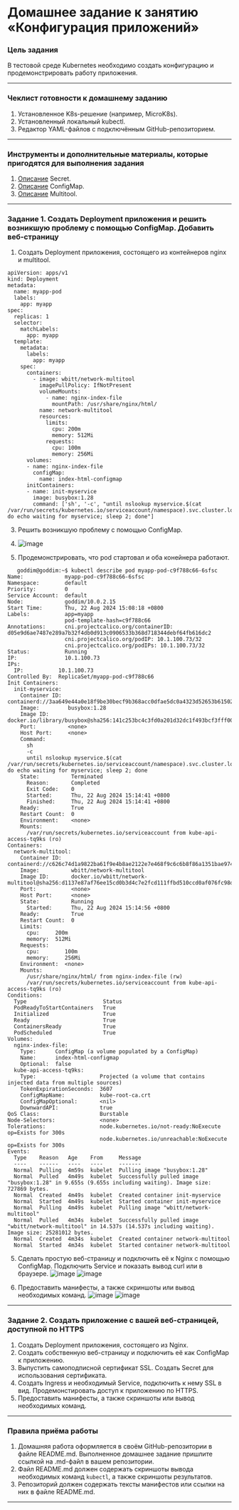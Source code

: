 # Домашнее задание к занятию «Конфигурация приложений»

### Цель задания

В тестовой среде Kubernetes необходимо создать конфигурацию и продемонстрировать работу приложения.

------

### Чеклист готовности к домашнему заданию

1. Установленное K8s-решение (например, MicroK8s).
2. Установленный локальный kubectl.
3. Редактор YAML-файлов с подключённым GitHub-репозиторием.

------

### Инструменты и дополнительные материалы, которые пригодятся для выполнения задания

1. [Описание](https://kubernetes.io/docs/concepts/configuration/secret/) Secret.
2. [Описание](https://kubernetes.io/docs/concepts/configuration/configmap/) ConfigMap.
3. [Описание](https://github.com/wbitt/Network-MultiTool) Multitool.

------

### Задание 1. Создать Deployment приложения и решить возникшую проблему с помощью ConfigMap. Добавить веб-страницу

1. Создать Deployment приложения, состоящего из контейнеров nginx и multitool.
```
apiVersion: apps/v1
kind: Deployment
metadata:
  name: myapp-pod
  labels:
    app: myapp
spec:
  replicas: 1
  selector:
    matchLabels:
      app: myapp
  template:
    metadata:
      labels:
        app: myapp
    spec:
      containers:
        - image: wbitt/network-multitool
          imagePullPolicy: IfNotPresent
          volumeMounts:
            - name: nginx-index-file
              mountPath: /usr/share/nginx/html/
          name: network-multitool
          resources:
            limits:
              cpu: 200m
              memory: 512Mi
            requests:
              cpu: 100m
              memory: 256Mi
      volumes:
      - name: nginx-index-file
        configMap:
          name: index-html-configmap
      initContainers:
      - name: init-myservice
        image: busybox:1.28
        command: ['sh', '-c', "until nslookup myservice.$(cat /var/run/secrets/kubernetes.io/serviceaccount/namespace).svc.cluster.local; do echo waiting for myservice; sleep 2; done"]
```
3. Решить возникшую проблему с помощью ConfigMap.
4. ![image](https://github.com/user-attachments/assets/32ca1b73-553e-4a11-a806-ab827d6eb163)

5. Продемонстрировать, что pod стартовал и оба конейнера работают.
   
```
   goddim@goddim:~$ kubectl describe pod myapp-pod-c9f788c66-6sfsc 
Name:             myapp-pod-c9f788c66-6sfsc
Namespace:        default
Priority:         0
Service Account:  default
Node:             goddim/10.0.2.15
Start Time:       Thu, 22 Aug 2024 15:08:18 +0800
Labels:           app=myapp
                  pod-template-hash=c9f788c66
Annotations:      cni.projectcalico.org/containerID: d05e9d6ae7487e289a7b32f4db0d913c0906533b368d718344debf64fb616dc2
                  cni.projectcalico.org/podIP: 10.1.100.73/32
                  cni.projectcalico.org/podIPs: 10.1.100.73/32
Status:           Running
IP:               10.1.100.73
IPs:
  IP:           10.1.100.73
Controlled By:  ReplicaSet/myapp-pod-c9f788c66
Init Containers:
  init-myservice:
    Container ID:  containerd://3aa649e44a0e18f9be30becf9b368acc0dfae5dc0a4323d52653b61502f3a678
    Image:         busybox:1.28
    Image ID:      docker.io/library/busybox@sha256:141c253bc4c3fd0a201d32dc1f493bcf3fff003b6df416dea4f41046e0f37d47
    Port:          <none>
    Host Port:     <none>
    Command:
      sh
      -c
      until nslookup myservice.$(cat /var/run/secrets/kubernetes.io/serviceaccount/namespace).svc.cluster.local; do echo waiting for myservice; sleep 2; done
    State:          Terminated
      Reason:       Completed
      Exit Code:    0
      Started:      Thu, 22 Aug 2024 15:14:41 +0800
      Finished:     Thu, 22 Aug 2024 15:14:41 +0800
    Ready:          True
    Restart Count:  0
    Environment:    <none>
    Mounts:
      /var/run/secrets/kubernetes.io/serviceaccount from kube-api-access-tq9ks (ro)
Containers:
  network-multitool:
    Container ID:   containerd://c626c74d1a9822ba61f9e4b8ae2122e7e468f9c6c6b8f86a1351bae97461b4d3
    Image:          wbitt/network-multitool
    Image ID:       docker.io/wbitt/network-multitool@sha256:d1137e87af76ee15cd0b3d4c7e2fcd111ffbd510ccd0af076fc98dddfc50a735
    Port:           <none>
    Host Port:      <none>
    State:          Running
      Started:      Thu, 22 Aug 2024 15:14:56 +0800
    Ready:          True
    Restart Count:  0
    Limits:
      cpu:     200m
      memory:  512Mi
    Requests:
      cpu:        100m
      memory:     256Mi
    Environment:  <none>
    Mounts:
      /usr/share/nginx/html/ from nginx-index-file (rw)
      /var/run/secrets/kubernetes.io/serviceaccount from kube-api-access-tq9ks (ro)
Conditions:
  Type                        Status
  PodReadyToStartContainers   True 
  Initialized                 True 
  Ready                       True 
  ContainersReady             True 
  PodScheduled                True 
Volumes:
  nginx-index-file:
    Type:      ConfigMap (a volume populated by a ConfigMap)
    Name:      index-html-configmap
    Optional:  false
  kube-api-access-tq9ks:
    Type:                    Projected (a volume that contains injected data from multiple sources)
    TokenExpirationSeconds:  3607
    ConfigMapName:           kube-root-ca.crt
    ConfigMapOptional:       <nil>
    DownwardAPI:             true
QoS Class:                   Burstable
Node-Selectors:              <none>
Tolerations:                 node.kubernetes.io/not-ready:NoExecute op=Exists for 300s
                             node.kubernetes.io/unreachable:NoExecute op=Exists for 300s
Events:
  Type    Reason   Age    From     Message
  ----    ------   ----   ----     -------
  Normal  Pulling  4m59s  kubelet  Pulling image "busybox:1.28"
  Normal  Pulled   4m49s  kubelet  Successfully pulled image "busybox:1.28" in 9.655s (9.655s including waiting). Image size: 727869 bytes.
  Normal  Created  4m49s  kubelet  Created container init-myservice
  Normal  Started  4m49s  kubelet  Started container init-myservice
  Normal  Pulling  4m49s  kubelet  Pulling image "wbitt/network-multitool"
  Normal  Pulled   4m34s  kubelet  Successfully pulled image "wbitt/network-multitool" in 14.537s (14.537s including waiting). Image size: 25281012 bytes.
  Normal  Created  4m34s  kubelet  Created container network-multitool
  Normal  Started  4m34s  kubelet  Started container network-multitool
```

5. Сделать простую веб-страницу и подключить её к Nginx с помощью ConfigMap. Подключить Service и показать вывод curl или в браузере.
   ![image](https://github.com/user-attachments/assets/5c4c6c2e-8bb4-4d0d-9abd-5675286d8ee9)
![image](https://github.com/user-attachments/assets/5e53e5cf-85ae-4d0b-8f00-3a224dcc186c)

6. Предоставить манифесты, а также скриншоты или вывод необходимых команд.
![image](https://github.com/user-attachments/assets/e475a785-0fd5-4e43-b8df-fdefe2393a44)
![image](https://github.com/user-attachments/assets/0b8461ac-ad3e-4fcd-a05d-b48ca59f1177)

------

### Задание 2. Создать приложение с вашей веб-страницей, доступной по HTTPS 

1. Создать Deployment приложения, состоящего из Nginx.
2. Создать собственную веб-страницу и подключить её как ConfigMap к приложению.
3. Выпустить самоподписной сертификат SSL. Создать Secret для использования сертификата.
4. Создать Ingress и необходимый Service, подключить к нему SSL в вид. Продемонстировать доступ к приложению по HTTPS. 
4. Предоставить манифесты, а также скриншоты или вывод необходимых команд.

------

### Правила приёма работы

1. Домашняя работа оформляется в своём GitHub-репозитории в файле README.md. Выполненное домашнее задание пришлите ссылкой на .md-файл в вашем репозитории.
2. Файл README.md должен содержать скриншоты вывода необходимых команд `kubectl`, а также скриншоты результатов.
3. Репозиторий должен содержать тексты манифестов или ссылки на них в файле README.md.

------
